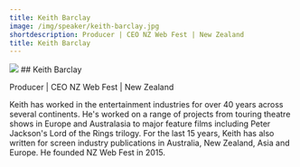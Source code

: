 ```yaml
---
title: Keith Barclay
image: /img/speaker/keith-barclay.jpg
shortdescription: Producer | CEO NZ Web Fest | New Zealand
title: Keith Barclay
---
```

<img src="/img/speaker/keith-barclay.jpg">
## Keith Barclay

Producer | CEO NZ Web Fest | New Zealand

Keith has worked in the entertainment industries for over 40 years across several continents. He's worked on a range of projects from touring theatre shows in Europe and Australasia to major feature films including Peter Jackson's Lord of the Rings trilogy. For the last 15 years, Keith has also written for screen industry publications in Australia, New Zealand, Asia and Europe. He founded NZ Web Fest in 2015.

